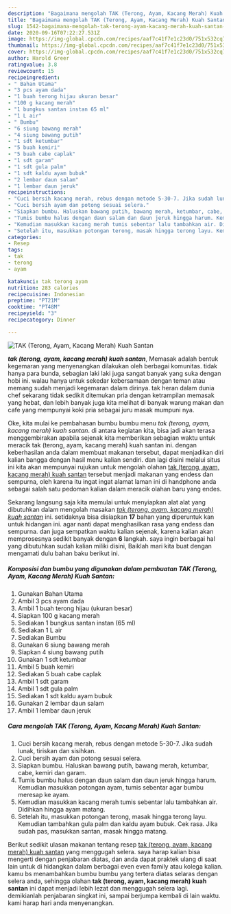 ```yaml
---
description: "Bagaimana mengolah TAK (Terong, Ayam, Kacang Merah) Kuah Santan Lezat"
title: "Bagaimana mengolah TAK (Terong, Ayam, Kacang Merah) Kuah Santan Lezat"
slug: 1542-bagaimana-mengolah-tak-terong-ayam-kacang-merah-kuah-santan-lezat
date: 2020-09-16T07:22:27.531Z
image: https://img-global.cpcdn.com/recipes/aaf7c41f7e1c23d0/751x532cq70/tak-terong-ayam-kacang-merah-kuah-santan-foto-resep-utama.jpg
thumbnail: https://img-global.cpcdn.com/recipes/aaf7c41f7e1c23d0/751x532cq70/tak-terong-ayam-kacang-merah-kuah-santan-foto-resep-utama.jpg
cover: https://img-global.cpcdn.com/recipes/aaf7c41f7e1c23d0/751x532cq70/tak-terong-ayam-kacang-merah-kuah-santan-foto-resep-utama.jpg
author: Harold Greer
ratingvalue: 3.8
reviewcount: 15
recipeingredient:
- " Bahan Utama"
- "3 pcs ayam dada"
- "1 buah terong hijau ukuran besar"
- "100 g kacang merah"
- "1 bungkus santan instan 65 ml"
- "1 L air"
- " Bumbu"
- "6 siung bawang merah"
- "4 siung bawang putih"
- "1 sdt ketumbar"
- "5 buah kemiri"
- "5 buah cabe caplak"
- "1 sdt garam"
- "1 sdt gula palm"
- "1 sdt kaldu ayam bubuk"
- "2 lembar daun salam"
- "1 lembar daun jeruk"
recipeinstructions:
- "Cuci bersih kacang merah, rebus dengan metode 5-30-7. Jika sudah lunak, tiriskan dan sisihkan."
- "Cuci bersih ayam dan potong sesuai selera."
- "Siapkan bumbu. Haluskan bawang putih, bawang merah, ketumbar, cabe, kemiri dan garam."
- "Tumis bumbu halus dengan daun salam dan daun jeruk hingga harum. Kemudian masukkan potongan ayam, tumis sebentar agar bumbu meresap ke ayam."
- "Kemudian masukkan kacang merah tumis sebentar lalu tambahkan air. Didihkan hingga ayam matang."
- "Setelah itu, masukkan potongan terong, masak hingga terong layu. Kemudian tambahkan gula palm dan kaldu ayam bubuk. Cek rasa. Jika sudah pas, masukkan santan, masak hingga matang."
categories:
- Resep
tags:
- tak
- terong
- ayam

katakunci: tak terong ayam 
nutrition: 283 calories
recipecuisine: Indonesian
preptime: "PT21M"
cooktime: "PT48M"
recipeyield: "3"
recipecategory: Dinner

---
```



![TAK (Terong, Ayam, Kacang Merah) Kuah Santan](https://img-global.cpcdn.com/recipes/aaf7c41f7e1c23d0/751x532cq70/tak-terong-ayam-kacang-merah-kuah-santan-foto-resep-utama.jpg)

<b><i>tak (terong, ayam, kacang merah) kuah santan</i></b>, Memasak adalah bentuk kegemaran yang menyenangkan dilakukan oleh berbagai komunitas. tidak hanya para bunda, sebagian laki laki juga sangat banyak yang suka dengan hobi ini. walau hanya untuk sekedar kebersamaan dengan teman atau memang sudah menjadi kegemaran dalam dirinya. tak heran dalam dunia chef sekarang tidak sedikit ditemukan pria dengan ketrampilan memasak yang hebat, dan lebih banyak juga kita melihat di banyak warung makan dan cafe yang mempunyai koki pria sebagai juru masak mumpuni nya.



Oke, kita mulai ke pembahasan bumbu bumbu menu <i>tak (terong, ayam, kacang merah) kuah santan</i>. di antara kegiatan kita, bisa jadi akan terasa menggembirakan apabila sejenak kita memberikan sebagian waktu untuk meracik tak (terong, ayam, kacang merah) kuah santan ini. dengan keberhasilan anda dalam membuat makanan tersebut, dapat menjadikan diri kalian bangga dengan hasil menu kalian sendiri. dan lagi disini melalui situs ini kita akan mempunyai rujukan untuk mengolah olahan <u>tak (terong, ayam, kacang merah) kuah santan</u> tersebut menjadi makanan yang endess dan sempurna, oleh karena itu ingat ingat alamat laman ini di handphone anda sebagai salah satu pedoman kalian dalam meracik olahan baru yang endes.


Sekarang langsung saja kita memulai untuk menyiapkan alat alat yang dibutuhkan dalam mengolah masakan <u><i>tak (terong, ayam, kacang merah) kuah santan</i></u> ini. setidaknya bisa disiapkan <b>17</b> bahan yang diperuntuk kan untuk hidangan ini. agar nanti dapat menghasilkan rasa yang endess dan sempurna. dan juga sempatkan waktu kalian sejenak, karena kalian akan memprosesnya sedikit banyak dengan <b>6</b> langkah. saya ingin berbagai hal yang dibutuhkan sudah kalian miliki disini, Baiklah mari kita buat dengan mengamati dulu bahan baku berikut ini.

<!--inarticleads1-->

##### Komposisi dan bumbu yang digunakan dalam pembuatan TAK (Terong, Ayam, Kacang Merah) Kuah Santan:

1. Gunakan  Bahan Utama
1. Ambil 3 pcs ayam dada
1. Ambil 1 buah terong hijau (ukuran besar)
1. Siapkan 100 g kacang merah
1. Sediakan 1 bungkus santan instan (65 ml)
1. Sediakan 1 L air
1. Sediakan  Bumbu
1. Gunakan 6 siung bawang merah
1. Siapkan 4 siung bawang putih
1. Gunakan 1 sdt ketumbar
1. Ambil 5 buah kemiri
1. Sediakan 5 buah cabe caplak
1. Ambil 1 sdt garam
1. Ambil 1 sdt gula palm
1. Sediakan 1 sdt kaldu ayam bubuk
1. Gunakan 2 lembar daun salam
1. Ambil 1 lembar daun jeruk




<!--inarticleads2-->

##### Cara mengolah TAK (Terong, Ayam, Kacang Merah) Kuah Santan:

1. Cuci bersih kacang merah, rebus dengan metode 5-30-7. Jika sudah lunak, tiriskan dan sisihkan.
1. Cuci bersih ayam dan potong sesuai selera.
1. Siapkan bumbu. Haluskan bawang putih, bawang merah, ketumbar, cabe, kemiri dan garam.
1. Tumis bumbu halus dengan daun salam dan daun jeruk hingga harum. Kemudian masukkan potongan ayam, tumis sebentar agar bumbu meresap ke ayam.
1. Kemudian masukkan kacang merah tumis sebentar lalu tambahkan air. Didihkan hingga ayam matang.
1. Setelah itu, masukkan potongan terong, masak hingga terong layu. Kemudian tambahkan gula palm dan kaldu ayam bubuk. Cek rasa. Jika sudah pas, masukkan santan, masak hingga matang.




Berikut sedikit ulasan makanan tentang resep <u>tak (terong, ayam, kacang merah) kuah santan</u> yang menggugah selera. saya harap kalian bisa mengerti dengan penjabaran diatas, dan anda dapat praktek ulang di saat lain untuk di hidangkan dalam berbagai even even family atau kolega kalian. kamu bs menambahkan bumbu bumbu yang tertera diatas selaras dengan selera anda, sehingga olahan <b>tak (terong, ayam, kacang merah) kuah santan</b> ini dapat menjadi lebih lezat dan menggugah selera lagi. demikianlah penjabaran singkat ini, sampai berjumpa kembali di lain waktu. kami harap hari anda menyenangkan.
